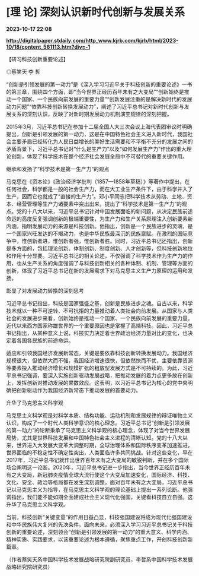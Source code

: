 # [理 论] 深刻认识新时代创新与发展关系

**2023-10-17 22:08**

**http://digitalpaper.stdaily.com/http_www.kjrb.com/kjrb/html/2023-10/18/content_561113.htm?div=-1**

【研习科技创新重要论述】

 ◎蔡笑天 李 哲

 “创新是引领发展的第一动力”是《深入学习习近平关于科技创新的重要论述》一书的第三章，围绕四个方面，即“当今世界正经历百年未有之大变局”“创新始终是推动一个国家、一个民族向前发展的重要力量”“创新发展注重的是解决新时代的发展动力问题”“依靠科技创新转换发展动力”，阐述了习近平总书记对新时代创新与发展关系的深刻认识，反映了对新时期发展动力机制演变规律的深刻把握。

 2015年3月，习近平总书记在参加十二届全国人大三次会议上海代表团审议时明确提出，创新是引领发展的第一动力，这是在中国特色社会主义进入新时代，我国社会主要矛盾已经转化为人民日益增长的美好生活需要和不平衡不充分的发展之间的矛盾背景下，习近平总书记对“什么是生产力”以及“如何发展生产力”作出的重大理论创新，体现了科学技术在整个经济社会发展全局中不可替代的重要关键作用。

 继承和发扬了“科学技术是第一生产力”的观点

 马克思在《资本论》《政治经济学批判（1857—1858年草稿）》等著作中提出，在任何社会，科学都是一般的社会生产力，而在大工业生产条件下，由于科学并入了生产，因而它也就成了“直接的生产力”。邓小平同志把科学技术从劳动、土地、资本、经营管理等生产力诸要素中突出出来，提出了“科学技术是第一生产力”的观点。党的十八大以来，习近平总书记针对中国发展面临的新问题，从决定民族前途命运的高度反复强调创新的极端重要性，为生产力和生产关系原理注入创新要素新内涵，指明发展动力的来源是科技创新。他指出，创新是一个民族进步的灵魂，是一个国家兴旺发达的不竭动力，也是中华民族最深沉的民族禀赋。在激烈的国际竞争中，惟创新者进，惟创新者强，惟创新者胜。同时，习近平总书记还指出，创新是多方面的，包括理论创新、体制创新、制度创新、人才创新等，但科技创新地位和作用十分显要。习近平总书记的相关论述，不仅强调了科学技术作为生产力的作用，也从生产关系的角度强调了与科技创新相关的各种体制、机制、管理等方面的创新，体现了习近平总书记在新的发展需求下对马克思主义生产力原理的运用和发扬。

 彰显了对发展动力转换的深刻思考

 习近平总书记指出，科技是国家强盛之基，创新是民族进步之魂。自古以来，科学技术就以一种不可逆转、不可抗拒的力量推动着人类社会向前发展。从国家与人类社会的发展进步来看，创新始终是推动一个国家、一个民族向前发展的重要力量。近代以来西方国家称雄世界的一个重要原因也是掌握了高端科技。因此，习近平总书记指出，从某种意义上说，科技实力决定着世界政治经济力量对比的变化，也决定着各国各民族的前途命运。

 适应和引领我国经济发展新常态，关键是要依靠科技创新转换发展动力。我国经济规模很大，但依然大而不强，我国经济增速很快，但依然快而不优，主要依靠资源等要素投入推动经济增长和规模扩张的粗放型发展方式是不可持续的。为此，习近平总书记强调，要深入实施创新驱动发展战略，把推动发展的着力点更多放在创新上，发挥创新对推动发展的乘数效应。这表明，以习近平总书记为核心的党中央明确把创新驱动作为我国经济新常态下推动发展的首要动力。

 升华了马克思主义科学观

 马克思主义科学观是对科学本质、结构功能、运动机制和发展规律的辩证唯物主义认识，构成了一个时代人类科学意识的核心理念。习近平总书记“创新是引领发展的第一动力”的论断秉承了马克思主义科学观的核心理念，体现了对当今世界发展局势，尤其是世界科技发展和中国特色社会主义进程的清晰认知。党的十八大以来，世界进入大发展大变革大调整时期，全球治理体系和国际秩序变革加速推进，世界面临的不稳定性不确定性突出，人类面临许多共同挑战。针对这些变化，早在2017年，习近平总书记就作出世界百年未有之大变局的敏锐判断，并在多个国际场合阐明这一论断。2020年，习近平总书记进一步指出，当今世界正经历百年未有之大变局，新冠肺炎疫情全球大流行使这个大变局加速变化，国际经济、科技、文化、安全、政治等格局都在发生深刻调整。面对百年未有之大变局，习近平总书记以马克思主义为指导，在马克思主义科学观的理论基础上提出一系列论断。他强调指出，我们能不能如期全面建成社会主义现代化强国，关键看科技自立自强。这升华了马克思主义科学观。

 当前，科技创新“关键变量”的作用日益凸显，科技强国建设将成为现代化强国建设和中华民族伟大复兴的先决条件。面向未来，必须深入学习习近平总书记关于科技创新的重要论述，深刻领会“创新是引领发展的第一动力”的重大意义、科学内涵、精神实质、实践要求，以该重要论述为根本遵循，聚焦重点工作，开创科技创新新篇章。

 （作者蔡笑天系中国科学技术发展战略研究院副研究员，李哲系中国科学技术发展战略研究院研究员）
